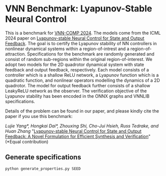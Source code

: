 # VNN Benchmark: Lyapunov-Stable Neural Control

This is a benchmark for [VNN-COMP 2024](https://sites.google.com/view/vnn2024).
The models come from the ICML 2024 paper on [Lyapunov-stable Neural Control for State and Output Feedback](https://arxiv.org/pdf/2404.07956).
The goal is to certify the Lyapunov stability of NN controllers in nonlinear dynamical systems within a region-of-intrest and a region-of-attraction.
Specifications for the benchmark are randomly generated and consist of random sub-regions within the original region-of-interest.
We adopt two models for the 2D quadrotor dynamical system with state feedback and output feedback, respectively.
Each model consists of a controller which is a shallow ReLU network, a Lyapunov function which is a quadratic function, and nonlinear operators modelling the dynamics of a 2D quadrotor. The model for output feedback further consists of a shallow LeakyReLU network as the observer.
The verification objective of the Lyapunov stability has been encoded in the ONNX graphs and VNNLIB specifications.

Details of the problem can be found in our paper, and please kindly cite the paper if you use this benchmark:

*Lujie Yang\*, Hongkai Dai\*, Zhouxing Shi, Cho-Jui Hsieh, Russ Tedrake, and Huan Zhang*
"[Lyapunov-stable Neural Control for State and Output Feedback: A Novel Formulation for Efficient Synthesis and Verification](https://arxiv.org/pdf/2404.07956.pdf)" (\*Equal contribution)

## Generate specifications

```bash
python generate_properties.py SEED
```

